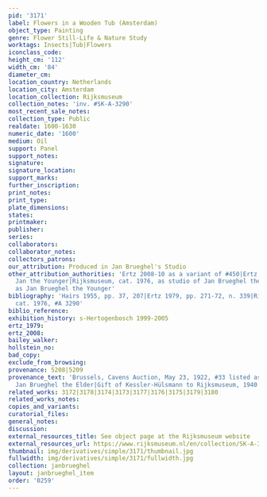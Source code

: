 ```yaml
---
pid: '3171'
label: Flowers in a Wooden Tub (Amsterdam)
object_type: Painting
genre: Flower Still-Life & Nature Study
worktags: Insects|Tub|Flowers
iconclass_code:
height_cm: '112'
width_cm: '84'
diameter_cm:
location_country: Netherlands
location_city: Amsterdam
location_collection: Rijksmuseum
collection_notes: 'inv. #SK-A-3290'
most_recent_sale_notes:
collection_type: Public
realdate: 1600-1630
numeric_date: '1600'
medium: Oil
support: Panel
support_notes:
signature:
signature_location:
support_marks:
further_inscription:
print_notes:
print_type:
plate_dimensions:
states:
printmaker:
publisher:
series:
collaborators:
collaborator_notes:
collectors_patrons:
our_attribution: Produced in Jan Brueghel's Studio
other_attribution_authorities: 'Ertz 2008-10 as a variant of #450|Ertz 1984 #265 as
  Jan the Younger|Rijksmuseum, cat. 1976, as studio of Jan Brueghel the Elder|RKD
  as Jan Brueghel the Younger'
bibliography: 'Hairs 1955, pp. 37, 207|Ertz 1979, pp. 271-72, n. 339|Rijksmuseum,
  cat. 1976, #A 3290'
biblio_reference:
exhibition_history: s-Hertogenbosch 1999-2005
ertz_1979:
ertz_2008:
bailey_walker:
hollstein_no:
bad_copy:
exclude_from_browsing:
provenance: 5208|5209
provenance_text: 'Brussels, Cavens Auction, May 23, 1922, #33 listed as resembling
  Jan Brueghel the Elder|Gift of Kessler-Hülsmann to Rijksmuseum, 1940'
related_works: 3172|3178|3174|3173|3177|3176|3175|3179|3180
related_works_notes:
copies_and_variants:
curatorial_files:
general_notes:
discussion:
external_resources_title: See object page at the Rijksmuseum website
external_resources_url: https://www.rijksmuseum.nl/en/collection/SK-A-3290
thumbnail: img/derivatives/simple/3171/thumbnail.jpg
fullwidth: img/derivatives/simple/3171/fullwidth.jpg
collection: janbrueghel
layout: janbrueghel_item
order: '0259'
---
```

